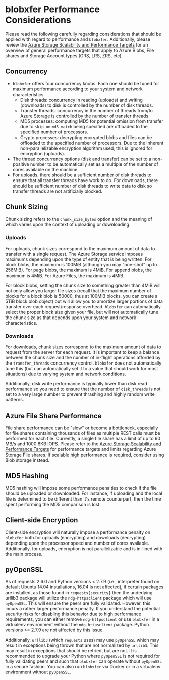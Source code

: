 # blobxfer Performance Considerations
Please read the following carefully regarding considerations that should
be applied with regard to performance and `blobxfer`. Additionally,
please review the
[Azure Storage Scalability and Performance Targets](https://azure.microsoft.com/en-us/documentation/articles/storage-scalability-targets/)
for an overview of general performance targets that apply to Azure Blobs,
File shares and Storage Account types (GRS, LRS, ZRS, etc).

## Concurrency
* `blobxfer` offers four concurrency knobs. Each one should be tuned for
maximum performance according to your system and network characteristics.
  * Disk threads: concurrency in reading (uploads) and writing (downloads) to
    disk is controlled by the number of disk threads.
  * Transfer threads: concurrency in the number of threads from/to Azure
    Storage is controlled by the number of transfer threads.
  * MD5 processes: computing MD5 for potential omission from transfer due
    to `skip_on` `md5_match` being specified are offloaded to the specified
    number of processors.
  * Crypto processes: decrypting encrypted blobs and files can be offloaded
    to the specified number of processors. Due to the inherent
    non-parallelizable encryption algorithm used, this is ignored for
    encryption (uploads).
* The thread concurrency options (disk and transfer) can be set to a
non-positive number to be automatically set as a multiple of the number of
cores available on the machine.
* For uploads, there should be a sufficient number of disk threads to ensure
that all transfer threads have work to do. For downloads, there should be
sufficient number of disk threads to write data to disk so transfer threads
are not artificially blocked.

## Chunk Sizing
Chunk sizing refers to the `chunk_size_bytes` option and the meaning of which
varies upon the context of uploading or downloading.

### Uploads
For uploads, chunk sizes correspond to the maximum amount of data to transfer
with a single request. The Azure Storage service imposes maximums depending
upon the type of entity that is being written. For block blobs, the maximum
is 100MiB (although you may "one-shot" up to 256MiB). For page blobs, the
maximum is 4MiB. For append blobs, the maximum is 4MiB. For Azure Files,
the maximum is 4MiB.

For block blobs, setting the chunk size to something greater than 4MiB will
not only allow you larger file sizes (recall that the maximum number of
blocks for a block blob is 50000, thus at 100MiB blocks, you can create a
5TiB block blob object) but will allow you to amortize larger portions of
data transfer over each request/response overhead. `blobxfer` can
automatically select the proper block size given your file, but will not
automatically tune the chunk size as that depends upon your system and
network characteristics.

### Downloads
For downloads, chunk sizes correspond to the maximum amount of data to
request from the server for each request. It is important to keep a balance
between the chunk size and the number of in-flight operations afforded by
the `transfer_threads` concurrency control. `blobxfer` does not automatically
tune this (but can automatically set it to a value that should work for
most situations) due to varying system and network conditions.

Additionally, disk write performance is typically lower than disk read
performance so you need to ensure that the number of `disk_threads` is not
set to a very large number to prevent thrashing and highly random write
patterns.

## Azure File Share Performance
File share performance can be "slow" or become a bottleneck, especially for
file shares containing thousands of files as multiple REST calls must be
performed for each file. Currently, a single file share has a limit of up
to 60 MB/s and 1000 8KB IOPS. Please refer to the
[Azure Storage Scalability and Performance Targets](https://azure.microsoft.com/en-us/documentation/articles/storage-scalability-targets/)
for performance targets and limits regarding Azure Storage File shares.
If scalable high performance is required, consider using Blob storage
instead.

## MD5 Hashing
MD5 hashing will impose some performance penalties to check if the file
should be uploaded or downloaded. For instance, if uploading and the local
file is determined to be different than it's remote counterpart, then the
time spent performing the MD5 comparison is lost.

## Client-side Encryption
Client-side encryption will naturally impose a performance penalty on
`blobxfer` both for uploads (encrypting) and downloads (decrypting) depending
upon the processor speed and number of cores available. Additionally, for
uploads, encryption is not parallelizable and is in-lined with the main
process.

## pyOpenSSL
As of requests 2.6.0 and Python versions < 2.7.9 (i.e., interpreter found on
default Ubuntu 14.04 installations, 16.04 is not affected), if certain
packages are installed, as those found in `requests[security]` then the
underlying urllib3 package will utilize the `ndg-httpsclient` package which
will use `pyOpenSSL`. This will ensure the peers are fully validated. However,
this incurs a rather larger performance penalty. If you understand the
potential security risks for disabling this behavior due to high performance
requirements, you can either remove `ndg-httpsclient` or use `blobxfer` in a
virtualenv environment without the `ndg-httpsclient` package. Python
versions >= 2.7.9 are not affected by this issue.

Additionally, `urllib3` (which `requests` uses) may use `pyOpenSSL` which
may result in exceptions being thrown that are not normalized by `urllib3`.
This may result in exceptions that should be retried, but are not. It is
recommended to upgrade your Python where `pyOpenSSL` is not required for
fully validating peers and such that `blobxfer` can operate without
`pyOpenSSL` in a secure fashion. You can also run `blobxfer` via Docker
or in a virtualenv environment without `pyOpenSSL`.
